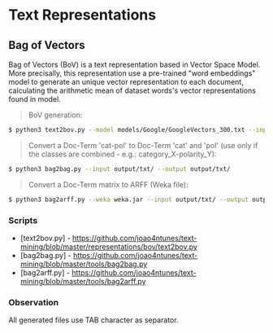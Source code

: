 # Text Representations

## Bag of Vectors
Bag of Vectors (BoV) is a text representation based in Vector Space Model. More precisally, this representation use a pre-trained "word embeddings" model to generate an unique vector representation to each document, calculating the arithmetic mean of dataset words's vector representations found in model.

> BoV generation:
```sh
$ python3 text2bov.py --model models/Google/GoogleVectors_300.txt --input input/dataset/ --output output/bov/
```
> Convert a Doc-Term 'cat-pol' to Doc-Term 'cat' and 'pol' (use only if the classes are combined - e.g.: category_X-polarity_Y):
```sh
$ python3 bag2bag.py --input output/txt/ --output output/txt/
```
> Convert a Doc-Term matrix to ARFF (Weka file):
```sh
$ python3 bag2arff.py --weka weka.jar --input output/txt/ --output output/arff/
```

### Scripts
* [text2bov.py] - https://github.com/joao4ntunes/text-mining/blob/master/representations/bov/text2bov.py
* [bag2bag.py] - https://github.com/joao4ntunes/text-mining/blob/master/tools/bag2bag.py
* [bag2arff.py] - https://github.com/joao4ntunes/text-mining/blob/master/tools/bag2arff.py


### Observation
All generated files use TAB character as separator.
